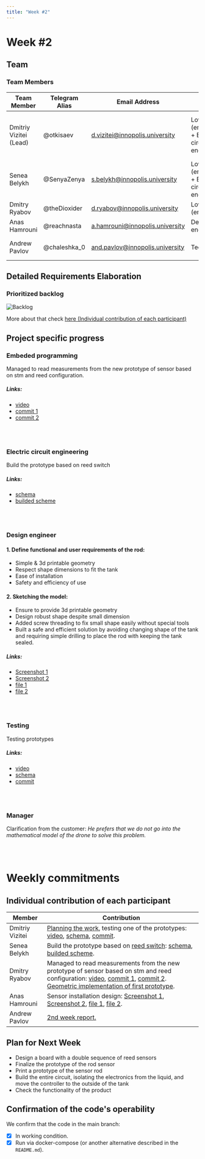 ```yaml
---
title: "Week #2"
---
```


# **Week #2**

## Team

### **Team Members**

| Team Member							| Telegram Alias	| Email Address   					| Track												| Responsibilities   |
|---------------------------------------|-------------------|-----------------------------------|---------------------------------------------------|--------------------|
| Dmitriy Vizitei (Lead)				| @otkisaev			| d.vizitei@innopolis.university 	| Low level (embedded) + Electric circuit engineer  | Project coordination, task delegation, programming and testing prototypes |
| Senea Belykh							| @SenyaZenya		| s.belykh@innopolis.university		| Low level (embedded) + Electric circuit engineer	| Programming and testing prototypes |
| Dmitry Ryabov							| @theDioxider		| d.ryabov@innopolis.university 	| Low level (embedded) 								| Programming |
| Anas Hamrouni							| @reachnasta		| a.hamrouni@innopolis.university   | Design engineer 									| Designing 3D models |
| Andrew Pavlov							| @chaleshka_0		| and.pavlov@innopolis.university	| Tech writer 										| Document the work and write reports |

## Detailed Requirements Elaboration




### Prioritized backlog

![Backlog](https://github.com/IU-Capstone-Project-2025/ProjectFly/blob/main/docs/reports/week2_backlogs.jpg)

More about that check [here (Individual contribution of each participant)](#individual-contribution-of-each-participant)

## Project specific progress


### Embeded programming
 Managed to read measurements from the new prototype of sensor based on stm and reed configuration.
 
 ##### *Links*:
 - [video](https://drive.google.com/file/d/1tDcIl50uG16ULDPnCgHA8W5yxoyPV0qn/view?usp=drive_link)
 - [commit 1](https://github.com/IU-Capstone-Project-2025/ProjectFly/commit/f93522ddb09a518377ced257cc0ca16c6add2b1f)
 - [commit 2](https://github.com/IU-Capstone-Project-2025/ProjectFly/commit/e084e92ea104956475aa945d4a9cade105bdb73c)

<br/>
<br/>

### Electric circuit engineering
 Build the prototype based on reed switch

 ##### *Links*:
 - [schema](https://drive.google.com/file/d/1HSIqzhiNN1nDQKsxPV_4JEf09wa4fA4u/view?usp=drive_link)
 - [builded scheme](https://drive.google.com/file/d/1XPFuSay2cHmU6ANBiu6EqrAynp7D94Xp/view?usp=drive_link)

<br/>
<br/>

### Design engineer
#### 1. Define functional and user requirements of the rod: 
- Simple & 3d printable geometry
- Respect shape dimensions to fit the tank
- Ease of installation
- Safety and efficiency of use 

#### 2. Sketching the model:
- Ensure to provide 3d printable geometry
- Design robust shape despite small dimension
- Added screw threading to fix small shape easily without special tools
- Built a safe and efficient solution by avoiding changing shape of the tank and requiring simple drilling to place the rod with keeping the tank sealed.

 ##### *Links*:
 - [Screenshot 1](https://drive.google.com/file/d/1L9kOTLYdC7mNY9wW7mFL8em9XUuGiUwT/view?usp=drive_link)
 - [Screenshot 2](https://drive.google.com/file/d/1gHUbHs0_TNIRGTnDAtzoiVuIBHDGAfwj/view?usp=drive_link)
 - [file 1](https://drive.google.com/file/d/1nWXCW6NQID7t2FsywJsJTqwMTLUtGRwR/view?usp=drive_link)
 - [file 2](https://drive.google.com/file/d/1oYTtV5gna4aSWWOiLER292Gw-_cxK6or/view?usp=drive_link)

<br/>
<br/>

### Testing
Testing prototypes

 ##### *Links*:
 - [video](https://drive.google.com/file/d/1Viy6Q0saY_VFVdwo4Y1-elQ6-YxZEiJ0/view?usp=drive_link)
 - [schema](https://drive.google.com/file/d/1ElpVAXV8CM7XJ8-GV-PHEquDS3nxepYG/view?usp=drive_link)
 - [commit](https://github.com/IU-Capstone-Project-2025/ProjectFly/commit/0b85bc00f4705b56a24b432282a6310fd2ffb4f2)
<br/>
<br/>

### Manager
Clarification from the customer: *He prefers that we do not go into the mathematical model of the drone to solve this problem.*

<br/>
<br/>

# Weekly commitments

## Individual contribution of each participant

| Member					| Contribution					|
|---------------------------|-------------------------------|
| Dmitriy Vizitei			| [Planning the work](https://drive.google.com/file/d/1gMR6xSsX36B3hY9kbOCmtgMwcS75k4nC/view?usp=drive_link), testing one of the prototypes: [video](https://drive.google.com/file/d/1Viy6Q0saY_VFVdwo4Y1-elQ6-YxZEiJ0/view?usp=drive_link), [schema](https://drive.google.com/file/d/1ElpVAXV8CM7XJ8-GV-PHEquDS3nxepYG/view?usp=drive_link), [commit](https://github.com/IU-Capstone-Project-2025/ProjectFly/commit/0b85bc00f4705b56a24b432282a6310fd2ffb4f2).	|
| Senea Belykh				| Build the prototype based on [reed switch](https://en.wikipedia.org/wiki/Reed_switch): [schema](https://drive.google.com/file/d/1HSIqzhiNN1nDQKsxPV_4JEf09wa4fA4u/view?usp=drive_link), [builded scheme](https://drive.google.com/file/d/1XPFuSay2cHmU6ANBiu6EqrAynp7D94Xp/view?usp=drive_link).	|
| Dmitry Ryabov				| Managed to read measurements from the new prototype of sensor based on stm and reed configuration: [video](https://drive.google.com/file/d/1tDcIl50uG16ULDPnCgHA8W5yxoyPV0qn/view?usp=drive_link), [commit 1](https://github.com/IU-Capstone-Project-2025/ProjectFly/commit/f93522ddb09a518377ced257cc0ca16c6add2b1f), [commit 2](https://github.com/IU-Capstone-Project-2025/ProjectFly/commit/e084e92ea104956475aa945d4a9cade105bdb73c). [Geometric implementation of first prototype](https://drive.google.com/file/d/1gd1Zq0q2f0FHHBFnNQjB2sdK0_8jG9m8/view?usp=drive_link). 	|
| Anas Hamrouni				| Sensor installation design: [Screenshot 1](https://drive.google.com/file/d/1L9kOTLYdC7mNY9wW7mFL8em9XUuGiUwT/view?usp=drive_link), [Screenshot 2](https://drive.google.com/file/d/1gHUbHs0_TNIRGTnDAtzoiVuIBHDGAfwj/view?usp=drive_link), [file 1](https://drive.google.com/file/d/1nWXCW6NQID7t2FsywJsJTqwMTLUtGRwR/view?usp=drive_link), [file 2](https://drive.google.com/file/d/1oYTtV5gna4aSWWOiLER292Gw-_cxK6or/view?usp=drive_link).	|
| Andrew Pavlov				| [2nd week report.](https://github.com/IU-Capstone-Project-2025/ProjectFly/blob/main/docs/reports/week2.md)	|

## Plan for Next Week

- Design a board with a double sequence of reed sensors
- Finalize the prototype of the rod sensor
- Print a prototype of the sensor rod
- Build the entire circuit, isolating the electronics from the liquid, and move the controller to the outside of the tank
- Сheck the functionality of the product


## Confirmation of the code's operability

We confirm that the code in the main branch:
- [x] In working condition.
- [x] Run via docker-compose (or another alternative described in the `README.md`).